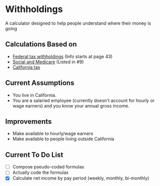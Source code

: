 Withholdings
============

A calculator designed to help people understand where their money is going

## Calculations Based on
* [Federal tax withholdings](http://www.irs.gov/pub/irs-pdf/p15.pdf) (Info starts at page 43)
* [Social and Medicare](http://www.irs.gov/publications/p15/ar02.html#en_US_2014_publink1000202402)  (Listed in #9)
* [California tax](http://www.edd.ca.gov/pdf_pub_ctr/14methb.pdf)

## Current Assumptions
* You live in California.
* You are a salaried employee (currently doesn't account for hourly or wage earners) and you know your annual gross income.

## Improvements
* Make available to hourly/wage earners
* Make available to people living outside California

## Current To Do List
- [ ] Compose pseudo-coded formulas
- [ ] Actually code the formulas
- [x] Calculate net income by pay period (weekly, monthly, bi-monthly)